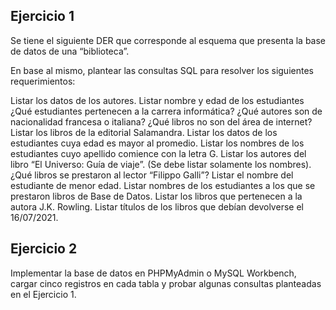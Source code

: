 ## Ejercicio 1
Se tiene el siguiente DER que corresponde al esquema que presenta la base de datos de una “biblioteca”.

En base al mismo, plantear las consultas SQL para resolver los siguientes requerimientos:

Listar los datos de los autores.
Listar nombre y edad de los estudiantes
¿Qué estudiantes pertenecen a la carrera informática?
¿Qué autores son de nacionalidad francesa o italiana?
¿Qué libros no son del área de internet?
Listar los libros de la editorial Salamandra.
Listar los datos de los estudiantes cuya edad es mayor al promedio.
Listar los nombres de los estudiantes cuyo apellido comience con la letra G.
Listar los autores del libro “El Universo: Guía de viaje”. (Se debe listar solamente los nombres).
¿Qué libros se prestaron al lector “Filippo Galli”?
Listar el nombre del estudiante de menor edad.
Listar nombres de los estudiantes a los que se prestaron libros de Base de Datos.
Listar los libros que pertenecen a la autora J.K. Rowling.
Listar títulos de los libros que debían devolverse el 16/07/2021.

## Ejercicio 2
Implementar la base de datos en PHPMyAdmin o MySQL Workbench, cargar cinco registros en cada tabla y probar algunas consultas planteadas en el Ejercicio 1. 